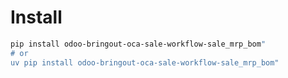# Install

```bash
pip install odoo-bringout-oca-sale-workflow-sale_mrp_bom"
# or
uv pip install odoo-bringout-oca-sale-workflow-sale_mrp_bom"
```
